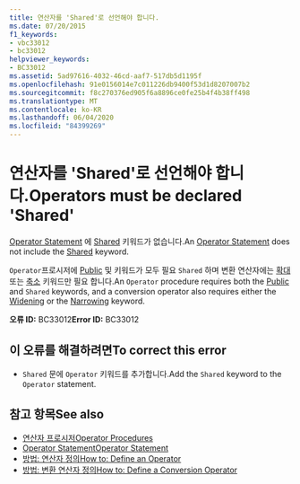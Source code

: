 ```yaml
---
title: 연산자를 'Shared'로 선언해야 합니다.
ms.date: 07/20/2015
f1_keywords:
- vbc33012
- bc33012
helpviewer_keywords:
- BC33012
ms.assetid: 5ad97616-4032-46cd-aaf7-517db5d1195f
ms.openlocfilehash: 91e0156014e7c011226db9400f53d1d8207007b2
ms.sourcegitcommit: f8c270376ed905f6a8896ce0fe25b4f4b38ff498
ms.translationtype: MT
ms.contentlocale: ko-KR
ms.lasthandoff: 06/04/2020
ms.locfileid: "84399269"
---
```

# <a name="operators-must-be-declared-shared"></a><span data-ttu-id="da003-102">연산자를 'Shared'로 선언해야 합니다.</span><span class="sxs-lookup"><span data-stu-id="da003-102">Operators must be declared 'Shared'</span></span>
<span data-ttu-id="da003-103">[Operator Statement](../language-reference/statements/operator-statement.md) 에 [Shared](../language-reference/modifiers/shared.md) 키워드가 없습니다.</span><span class="sxs-lookup"><span data-stu-id="da003-103">An [Operator Statement](../language-reference/statements/operator-statement.md) does not include the [Shared](../language-reference/modifiers/shared.md) keyword.</span></span>  
  
 <span data-ttu-id="da003-104">`Operator`프로시저에 [Public](../language-reference/modifiers/public.md) 및 키워드가 모두 필요 `Shared` 하며 변환 연산자에는 [확대](../language-reference/modifiers/widening.md) 또는 [축소](../language-reference/modifiers/narrowing.md) 키워드만 필요 합니다.</span><span class="sxs-lookup"><span data-stu-id="da003-104">An `Operator` procedure requires both the [Public](../language-reference/modifiers/public.md) and `Shared` keywords, and a conversion operator also requires either the [Widening](../language-reference/modifiers/widening.md) or the [Narrowing](../language-reference/modifiers/narrowing.md) keyword.</span></span>  
  
 <span data-ttu-id="da003-105">**오류 ID:** BC33012</span><span class="sxs-lookup"><span data-stu-id="da003-105">**Error ID:** BC33012</span></span>  
  
## <a name="to-correct-this-error"></a><span data-ttu-id="da003-106">이 오류를 해결하려면</span><span class="sxs-lookup"><span data-stu-id="da003-106">To correct this error</span></span>  
  
- <span data-ttu-id="da003-107">`Shared` 문에 `Operator` 키워드를 추가합니다.</span><span class="sxs-lookup"><span data-stu-id="da003-107">Add the `Shared` keyword to the `Operator` statement.</span></span>  
  
## <a name="see-also"></a><span data-ttu-id="da003-108">참고 항목</span><span class="sxs-lookup"><span data-stu-id="da003-108">See also</span></span>

- [<span data-ttu-id="da003-109">연산자 프로시저</span><span class="sxs-lookup"><span data-stu-id="da003-109">Operator Procedures</span></span>](../programming-guide/language-features/procedures/operator-procedures.md)
- [<span data-ttu-id="da003-110">Operator Statement</span><span class="sxs-lookup"><span data-stu-id="da003-110">Operator Statement</span></span>](../language-reference/statements/operator-statement.md)
- [<span data-ttu-id="da003-111">방법: 연산자 정의</span><span class="sxs-lookup"><span data-stu-id="da003-111">How to: Define an Operator</span></span>](../programming-guide/language-features/procedures/how-to-define-an-operator.md)
- [<span data-ttu-id="da003-112">방법: 변환 연산자 정의</span><span class="sxs-lookup"><span data-stu-id="da003-112">How to: Define a Conversion Operator</span></span>](../programming-guide/language-features/procedures/how-to-define-a-conversion-operator.md)
